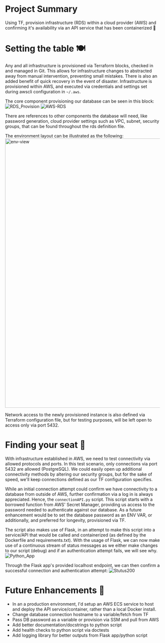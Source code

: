 # Project Summary
Using TF, provision infrastructure (RDS) within a cloud provider (AWS) and confirming it's availability via an API service that has been containerized 🐳

# Setting the table 🍽️
Any and all infrastructure is provisioned via Terraform blocks, checked in and managed in Git. This allows for infrastructure changes to abstracted away from manual intervention, preventing small mistakes. There is also an added benefit of quick recovery in the event of disaster. Infrastructure is provisioned within AWS, and executed via credentials and settings set during awscli configuration in `~/.aws`.

The core component provisioning our database can be seen in this block:
![RDS_Provision](https://github.com/user-attachments/assets/7375e889-6f8e-4c80-9d53-273e84cff88a)
![AWS-RDS](https://github.com/user-attachments/assets/e0100343-0389-4aae-a551-e6bb44cc365a)

There are references to other components the database will need, like password generation, cloud provider settings such as VPC, subnet, security groups, that can be found throughout the rds definition file.

The environment layout can be illustrated as the following:
<img width="878" alt="env-view" src="https://github.com/user-attachments/assets/12d167bc-618e-46fe-a780-cd584cda03e9" />

Network access to the newly provisioned instance is also defined via Terraform configuration file, but for testing purposes, will be left open to access only via port 5432.

# Finding your seat 💺
With infrastructure established in AWS, we need to test connectivity via allowed protocols and ports. In this test scenario, only connections via port 5432 are allowed (PostgreSQL). We could easily open up additional connectivity methods by altering our security groups, but for the sake of speed, we'll keep connections defined as our TF configuration specifies. 

While an initial connection attempt could confirm we have connectivity to a database from outside of AWS, further confirmation via a log in is always appreciated. Hence, the `connectionAPI.py` script.
This script starts with a borrowed function from AWS' Secret Manager, providing us access to the password needed to authenticate against our database. As a future enhancement would be to set the database password as an ENV VAR, or additionally, and preferred for longevity, provisioned via TF.

The script also makes use of Flask, in an attempt to make this script into a service/API that would be called and containerized (as defined by the Dockerfile and requirements.txt).
With the usage of Flask, we can now make use of a continuous stream of status messages as we either make changes to our script (debug) and if an authentication attempt fails, we will see why.
![Python_App](https://github.com/user-attachments/assets/9f9c8c45-79a2-48be-bbaf-d3b886865b3c)

Through the Flask app's provided localhost endpoint, we can then confirm a successful connection and authentication attempt:
![Stutus200](https://github.com/user-attachments/assets/c9150d5e-d635-4ef4-902c-9b62fee7591f)

# Future Enhancements 🔬
- In an a production environment, I'd setup an AWS ECS service to host and deploy the API service/container, rather than a local Docker install. 
- Change database connection hostname to a variable/fetch from TF
- Pass DB password as a variable or provision via SSM and pull from AWS
- Add better documentation/docstrings to python script
- Add health checks to python script via doctests
- Add logging library for better outputs from Flask app/python script
